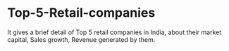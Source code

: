 # Top-5-Retail-companies
It gives a brief detail of Top 5 retail companies in India, about their market capital, Sales growth, Revenue generated by them.
